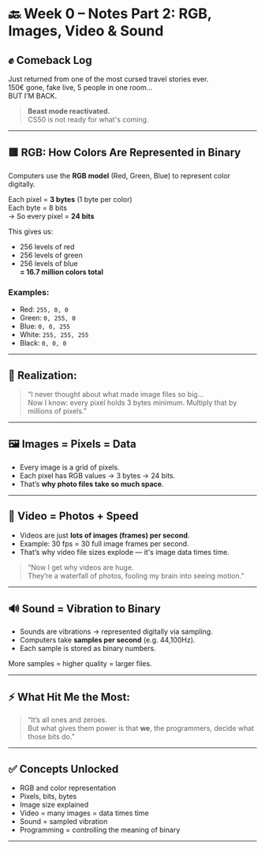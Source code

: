 # 🔙 Week 0 – Notes Part 2: RGB, Images, Video & Sound

## ✊ Comeback Log

Just returned from one of the most cursed travel stories ever.  
150€ gone, fake live, 5 people in one room...  
BUT I’M BACK.

> **Beast mode reactivated.**  
> CS50 is not ready for what's coming.

---

## 🟥 RGB: How Colors Are Represented in Binary

Computers use the **RGB model** (Red, Green, Blue) to represent color digitally.

Each pixel = **3 bytes** (1 byte per color)  
Each byte = 8 bits  
→ So every pixel = **24 bits**

This gives us:
- 256 levels of red
- 256 levels of green
- 256 levels of blue  
**= 16.7 million colors total**

### Examples:
- Red: `255, 0, 0`
- Green: `0, 255, 0`
- Blue: `0, 0, 255`
- White: `255, 255, 255`
- Black: `0, 0, 0`

---

## 🧠 Realization:

> “I never thought about what made image files so big...  
Now I know: every pixel holds 3 bytes minimum. Multiply that by millions of pixels.”

---

## 🖼 Images = Pixels = Data

- Every image is a grid of pixels.
- Each pixel has RGB values → 3 bytes → 24 bits.
- That’s **why photo files take so much space**.

---

## 🎥 Video = Photos + Speed

- Videos are just **lots of images (frames) per second**.
- Example: 30 fps = 30 full image frames per second.
- That’s why video file sizes explode — it's image data times time.

> “Now I get why videos are huge.  
They’re a waterfall of photos, fooling my brain into seeing motion.”

---

## 🔊 Sound = Vibration to Binary

- Sounds are vibrations → represented digitally via sampling.
- Computers take **samples per second** (e.g. 44,100Hz).
- Each sample is stored as binary numbers.

More samples = higher quality = larger files.

---

## ⚡️ What Hit Me the Most:

> “It’s all ones and zeroes.  
But what gives them power is that **we**, the programmers, decide what those bits do.”

---

## ✅ Concepts Unlocked

- RGB and color representation  
- Pixels, bits, bytes  
- Image size explained  
- Video = many images = data times time  
- Sound = sampled vibration  
- Programming = controlling the meaning of binary

---

